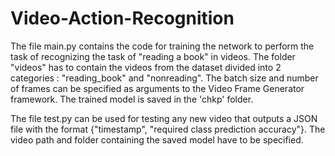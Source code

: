 # Video-Action-Recognition

The file main.py contains the code for training the network to perform the task of recognizing the task of "reading a book" in videos.
The folder "videos" has to contain the videos from the dataset divided into 2 categories : "reading_book" and "nonreading".
The batch size and number of frames can be specified as arguments to the Video Frame Generator framework. The trained model is saved in the 'chkp' folder.

The file test.py can be used for testing any new video that outputs a JSON file with the format {"timestamp", "required class prediction accuracy"}. The video path and folder containing the saved model have to be specified.
